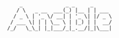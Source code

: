                            _              _ _     _      
                          / \   _ __  ___(_) |__ | | ___ 
                         / _ \ | '_ \/ __| | '_ \| |/ _ \
                        / ___ \| | | \__ \ | |_) | |  __/
                       /_/   \_\_| |_|___/_|_.__/|_|\___|
                                                         
